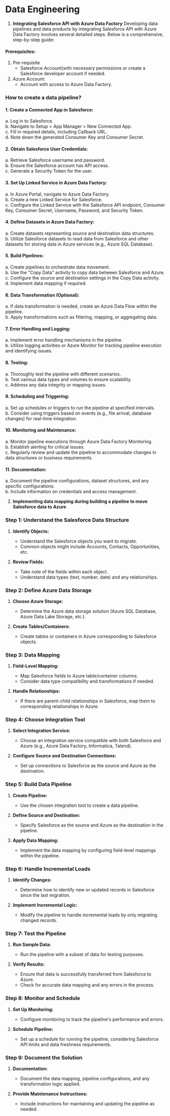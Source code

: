 # **Data Engineering**

1. **Integrating Salesforce API with Azure Data Factory**
Developing data pipelines and data products by integrating Salesforce API with Azure Data Factory involves several detailed steps. Below is a comprehensive, step-by-step guide:

#### Prerequisites:
1. Pre-requisite
   - Salesforce Account(with necessary permissions or create a Salesforce developer account if needed.
2. Azure Account:
   - Account with access to Azure Data Factory.

### How to create a data pipeline?

#### **1. Create a Connected App in Salesforce:**
   a. Log in to Salesforce.  
   b. Navigate to Setup > App Manager > New Connected App.  
   c. Fill in required details, including Callback URL.  
   d. Note down the generated Consumer Key and Consumer Secret.  

#### **2. Obtain Salesforce User Credentials:**
   a. Retrieve Salesforce username and password.  
   b. Ensure the Salesforce account has API access.  
   c. Generate a Security Token for the user.  

#### **3. Set Up Linked Service in Azure Data Factory:**
   a. In Azure Portal, navigate to Azure Data Factory.  
   b. Create a new Linked Service for Salesforce.  
   c. Configure the Linked Service with the Salesforce API endpoint, Consumer Key, Consumer Secret, Username, Password, and Security Token.  

#### **4. Define Datasets in Azure Data Factory:**  
   a. Create datasets representing source and destination data structures.  
   b. Utilize Salesforce datasets to read data from Salesforce and other datasets for storing data in Azure services (e.g., Azure SQL Database).  

#### **5. Build Pipelines:**
   a. Create pipelines to orchestrate data movement.  
   b. Use the "Copy Data" activity to copy data between Salesforce and Azure.  
   c. Configure the source and destination settings in the Copy Data activity.  
   d. Implement data mapping if required.  

#### **6. Data Transformation (Optional):**
   a. If data transformation is needed, create an Azure Data Flow within the pipeline.  
   b. Apply transformations such as filtering, mapping, or aggregating data.  

#### **7. Error Handling and Logging:**  
   a. Implement error handling mechanisms in the pipeline.  
   b. Utilize logging activities or Azure Monitor for tracking pipeline execution and identifying issues.  

#### **8. Testing:**
   a. Thoroughly test the pipeline with different scenarios.  
   b. Test various data types and volumes to ensure scalability.  
   c. Address any data integrity or mapping issues.  

#### **9. Scheduling and Triggering:**
   a. Set up schedules or triggers to run the pipeline at specified intervals.  
   b. Consider using triggers based on events (e.g., file arrival, database changes) for real-time integration.  

#### **10. Monitoring and Maintenance:**
   a. Monitor pipeline executions through Azure Data Factory Monitoring.  
   b. Establish alerting for critical issues.  
   c. Regularly review and update the pipeline to accommodate changes in data structures or business requirements.  

#### **11. Documentation:**
   a. Document the pipeline configurations, dataset structures, and any specific configurations.  
   b. Include information on credentials and access management.  

2. **Implementing data mapping during building a pipeline to move Salesforce data to Azure**

### Step 1: Understand the Salesforce Data Structure

1. **Identify Objects:**
   - Understand the Salesforce objects you want to migrate.
   - Common objects might include Accounts, Contacts, Opportunities, etc.

2. **Review Fields:**
   - Take note of the fields within each object.
   - Understand data types (text, number, date) and any relationships.

### Step 2: Define Azure Data Storage

1. **Choose Azure Storage:**
   - Determine the Azure data storage solution (Azure SQL Database, Azure Data Lake Storage, etc.).

2. **Create Tables/Containers:**
   - Create tables or containers in Azure corresponding to Salesforce objects.

### Step 3: Data Mapping

1. **Field-Level Mapping:**
   - Map Salesforce fields to Azure table/container columns.
   - Consider data type compatibility and transformations if needed.

2. **Handle Relationships:**
   - If there are parent-child relationships in Salesforce, map them to corresponding relationships in Azure.

### Step 4: Choose Integration Tool

1. **Select Integration Service:**
   - Choose an integration service compatible with both Salesforce and Azure (e.g., Azure Data Factory, Informatica, Talend).

2. **Configure Source and Destination Connections:**
   - Set up connections to Salesforce as the source and Azure as the destination.

### Step 5: Build Data Pipeline

1. **Create Pipeline:**
   - Use the chosen integration tool to create a data pipeline.

2. **Define Source and Destination:**
   - Specify Salesforce as the source and Azure as the destination in the pipeline.

3. **Apply Data Mapping:**
   - Implement the data mapping by configuring field-level mappings within the pipeline.

### Step 6: Handle Incremental Loads

1. **Identify Changes:**
   - Determine how to identify new or updated records in Salesforce since the last migration.

2. **Implement Incremental Logic:**
   - Modify the pipeline to handle incremental loads by only migrating changed records.

### Step 7: Test the Pipeline

1. **Run Sample Data:**
   - Run the pipeline with a subset of data for testing purposes.

2. **Verify Results:**
   - Ensure that data is successfully transferred from Salesforce to Azure.
   - Check for accurate data mapping and any errors in the process.

### Step 8: Monitor and Schedule

1. **Set Up Monitoring:**
   - Configure monitoring to track the pipeline's performance and errors.

2. **Schedule Pipeline:**
   - Set up a schedule for running the pipeline, considering Salesforce API limits and data freshness requirements.

### Step 9: Document the Solution

1. **Documentation:**
   - Document the data mapping, pipeline configurations, and any transformation logic applied.

2. **Provide Maintenance Instructions:**
   - Include instructions for maintaining and updating the pipeline as needed.

